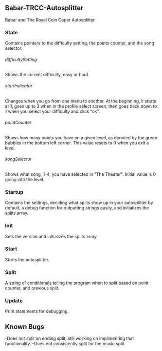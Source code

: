## Babar-TRCC-Autosplitter
Babar and The Royal Coin Caper Autosplitter

### State
Contains pointers to the difficulty setting, the points counter, and the song selector.
###### difficultySetting
Shows the current difficulty, easy or hard.

###### startIndicator
Changes when you go from one menu to another. At the beginning, it starts at 1, goes up to 3 when in the profile select screen, then goes back down to 1 when you select your difficulty and click "ok".

###### pointCounter
Shows how many points you have on a given level, as denoted by the green bubbles in the bottom left corner. This value resets to 0 when you exit a level.

###### songSelector
Shows what song, 1-4, you have selected in "The Theater". Initial value is 0 going into the level.

### Startup
Contains the settings, deciding what splits show up in your autosplitter by default, a debug function for outputting strings easily, and initializes the splits array.

### Init
Sets the version and initializes the splits array.

### Start
Starts the autosplitter.

### Split
A string of conditionals telling the program when to split based on point counter, and previous split.

### Update
Print statements for debugging.

## Known Bugs
-Does not split on ending split, still working on implimenting that functionality.
-Does not consistently split for the music split
